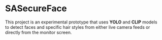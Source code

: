 # SASecureFace
This project is an experimental prototype that uses **YOLO** and **CLIP** models to detect faces and specific hair styles from either live camera feeds or directly from the monitor screen.

